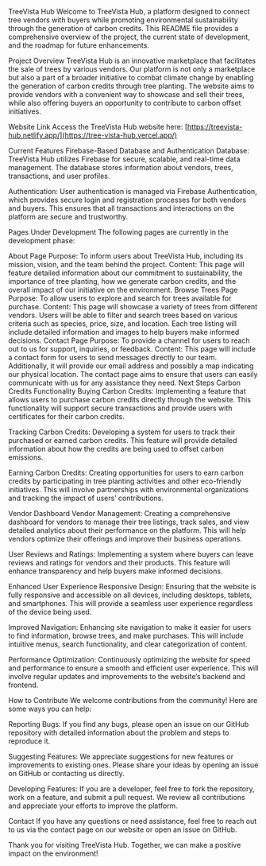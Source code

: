 TreeVista Hub
Welcome to TreeVista Hub, a platform designed to connect tree vendors with buyers while promoting environmental sustainability through the generation of carbon credits. This README file provides a comprehensive overview of the project, the current state of development, and the roadmap for future enhancements.

Project Overview
TreeVista Hub is an innovative marketplace that facilitates the sale of trees by various vendors. Our platform is not only a marketplace but also a part of a broader initiative to combat climate change by enabling the generation of carbon credits through tree planting. The website aims to provide vendors with a convenient way to showcase and sell their trees, while also offering buyers an opportunity to contribute to carbon offset initiatives.

Website Link
Access the TreeVista Hub website here: [https://treevista-hub.netlify.app/](https://tree-vista-hub.vercel.app/)

Current Features
Firebase-Based Database and Authentication
Database: TreeVista Hub utilizes Firebase for secure, scalable, and real-time data management. The database stores information about vendors, trees, transactions, and user profiles.

Authentication: User authentication is managed via Firebase Authentication, which provides secure login and registration processes for both vendors and buyers. This ensures that all transactions and interactions on the platform are secure and trustworthy.

Pages Under Development
The following pages are currently in the development phase:

About Page
Purpose: To inform users about TreeVista Hub, including its mission, vision, and the team behind the project.
Content: This page will feature detailed information about our commitment to sustainability, the importance of tree planting, how we generate carbon credits, and the overall impact of our initiative on the environment.
Browse Trees Page
Purpose: To allow users to explore and search for trees available for purchase.
Content: This page will showcase a variety of trees from different vendors. Users will be able to filter and search trees based on various criteria such as species, price, size, and location. Each tree listing will include detailed information and images to help buyers make informed decisions.
Contact Page
Purpose: To provide a channel for users to reach out to us for support, inquiries, or feedback.
Content: This page will include a contact form for users to send messages directly to our team. Additionally, it will provide our email address and possibly a map indicating our physical location. The contact page aims to ensure that users can easily communicate with us for any assistance they need.
Next Steps
Carbon Credits Functionality
Buying Carbon Credits: Implementing a feature that allows users to purchase carbon credits directly through the website. This functionality will support secure transactions and provide users with certificates for their carbon credits.

Tracking Carbon Credits: Developing a system for users to track their purchased or earned carbon credits. This feature will provide detailed information about how the credits are being used to offset carbon emissions.

Earning Carbon Credits: Creating opportunities for users to earn carbon credits by participating in tree planting activities and other eco-friendly initiatives. This will involve partnerships with environmental organizations and tracking the impact of users’ contributions.

Vendor Dashboard
Vendor Management: Creating a comprehensive dashboard for vendors to manage their tree listings, track sales, and view detailed analytics about their performance on the platform. This will help vendors optimize their offerings and improve their business operations.

User Reviews and Ratings: Implementing a system where buyers can leave reviews and ratings for vendors and their products. This feature will enhance transparency and help buyers make informed decisions.

Enhanced User Experience
Responsive Design: Ensuring that the website is fully responsive and accessible on all devices, including desktops, tablets, and smartphones. This will provide a seamless user experience regardless of the device being used.

Improved Navigation: Enhancing site navigation to make it easier for users to find information, browse trees, and make purchases. This will include intuitive menus, search functionality, and clear categorization of content.

Performance Optimization: Continuously optimizing the website for speed and performance to ensure a smooth and efficient user experience. This will involve regular updates and improvements to the website’s backend and frontend.

How to Contribute
We welcome contributions from the community! Here are some ways you can help:

Reporting Bugs: If you find any bugs, please open an issue on our GitHub repository with detailed information about the problem and steps to reproduce it.

Suggesting Features: We appreciate suggestions for new features or improvements to existing ones. Please share your ideas by opening an issue on GitHub or contacting us directly.

Developing Features: If you are a developer, feel free to fork the repository, work on a feature, and submit a pull request. We review all contributions and appreciate your efforts to improve the platform.

Contact
If you have any questions or need assistance, feel free to reach out to us via the contact page on our website or open an issue on GitHub.

Thank you for visiting TreeVista Hub. Together, we can make a positive impact on the environment!
